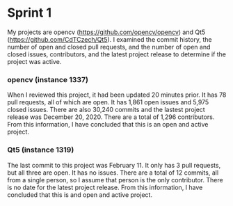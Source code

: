 # Sprint 1
My projects are opencv (https://github.com/opencv/opencv) and Qt5 (https://github.com/CdTCzech/Qt5). 
I examined the commit history, the number of open and closed pull requests, and the number of open and
closed issues, contributors, and the latest project release to determine if the project was active. 

### opencv (instance 1337)
When I reviewed this project, it had been updated 20 minutes prior. It has 78 pull requests, all of which are
open. It has 1,861 open issues and 5,975 closed issues. There are also 30,240 commits and the lastest project 
release was December 20, 2020. There are a total of 1,296 contributors. From this information, I have concluded 
that this is an open and active project. 

### Qt5 (instance 1319)
The last commit to this project was February 11. It only has 3 pull requests, but all three are open. It has no 
issues. There are a total of 12 commits, all from a single person, so I assume that person is the only 
contributor. There is no date for the latest project release. From this information, I have concluded that this is
and open and active project. 
